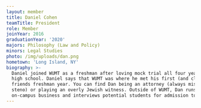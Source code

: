 ```yaml
---
layout: member
title: Daniel Cohen
teamTitle: President
role: Member
joinYear: 2016
graduationYear: '2020'
majors: Philosophy (Law and Policy)
minors: Legal Studies
photo: /img/uploads/dan.png
hometown: 'Long Island, NY'
biography: >-
  Daniel joined WUMT as a freshman after loving mock trial all four years of
  high school. Daniel says that WUMT was where he met his first (and closest)
  friends freshman year. You can find Dan being an attorney (always missing his
  steno) or playing an overly Jewish witness. Outside of WUMT, Dan runs his own
  on-campus business and interviews potential students for admission to WashU.
---
```


